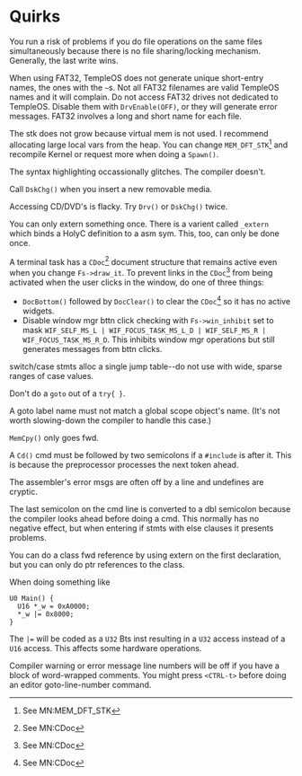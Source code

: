 # Quirks

You run a risk of problems if you do file operations on the same files simultaneously because there is no file sharing/locking mechanism. Generally, the last write wins.

When using FAT32, TempleOS does not generate unique short-entry names, the ones with the `~`s. Not all FAT32 filenames are valid TempleOS names and it will complain. Do not access FAT32 drives not dedicated to TempleOS. Disable them with `DrvEnable(OFF)`, or they will generate error messages. FAT32 involves a long and short name for each file.

The stk does not grow because virtual mem is not used. I recommend allocating large local vars from the heap. You can change `MEM_DFT_STK`[^1] and recompile Kernel or request more when doing a `Spawn()`.

The syntax highlighting occassionally glitches. The compiler doesn't.

Call `DskChg()` when you insert a new removable media.

Accessing CD/DVD's is flacky. Try `Drv()` or `DskChg()` twice.

You can only extern something once. There is a varient called `_extern` which binds a HolyC definition to a asm sym. This, too, can only be done once.

A terminal task has a `CDoc`[^2] document structure that remains active even when you change `Fs->draw_it`. To prevent links in the `CDoc`[^2] from being activated when the user clicks in the window, do one of three things:
  - `DocBottom()` followed by `DocClear()` to clear the `CDoc`[^2] so it has no active widgets.
  - Disable window mgr bttn click checking with `Fs->win_inhibit` set to mask `WIF_SELF_MS_L | WIF_FOCUS_TASK_MS_L_D | WIF_SELF_MS_R | WIF_FOCUS_TASK_MS_R_D`. This inhibits window mgr operations but still generates messages from bttn clicks.

switch/case stmts alloc a single jump table--do not use with wide, sparse ranges of case values.

Don't do a `goto` out of a `try{ }`.

A goto label name must not match a global scope object's name. (It's not worth slowing-down the compiler to handle this case.)

`MemCpy()` only goes fwd.

A `Cd()` cmd must be followed by two semicolons if a `#include` is after it. This is because the preprocessor processes the next token ahead.

The assembler's error msgs are often off by a line and undefines are cryptic.

The last semicolon on the cmd line is converted to a dbl semicolon because the compiler looks ahead before doing a cmd. This normally has no negative effect, but when entering if stmts with else clauses it presents problems.

You can do a class fwd reference by using extern on the first declaration, but you can only do ptr references to the class.

When doing something like
```holyc
U0 Main() {
  U16 *_w = 0xA0000;
  *_w |= 0x8000;
}
```
The `|=` will be coded as a `U32` Bts inst resulting in a `U32` access instead of a `U16` access. This affects some hardware operations.

Compiler warning or error message line numbers will be off if you have a block of word-wrapped comments. You might press `<CTRL-t>` before doing an editor goto-line-number command.

[^1]: See MN:MEM_DFT_STK

[^2]: See MN:CDoc
